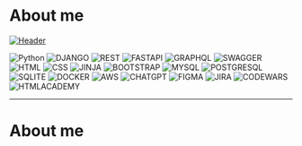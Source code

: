 # About me


[![Header](https://github.com/nae111/nae111/blob/main/assets/c263b7a53b37ef9fc8f75268c126121b.gif)](t.me/semper88)

![Python](https://img.shields.io/badge/-Python-090909?style=for-the-badge&logo=python&logoColor=3776AB)
![DJANGO](https://img.shields.io/badge/-DJANGO-090909?style=for-the-badge&logo=django&logoColor=092E20)
![REST](https://img.shields.io/badge/DJANGO|REST-090909?style=for-the-badge&logo=django&logoColor=092E20)
![FASTAPI](https://img.shields.io/badge/-FASTAPI-090909?style=for-the-badge&logo=fastapi&logoColor=009688)
![GRAPHQL](https://img.shields.io/badge/-GRAPHQL-090909?style=for-the-badge&logo=graphql&logoColor=E10098)
![SWAGGER](https://img.shields.io/badge/-SWAGGER-090909?style=for-the-badge&logo=swagger&logoColor=85EA2D)
![HTML](https://img.shields.io/badge/-HTML5-090909?style=for-the-badge&logo=html5&logoColor=E34F26)
![CSS](https://img.shields.io/badge/-CSS3-090909?style=for-the-badge&logo=css3&logoColor=1572B6)
![JINJA](https://img.shields.io/badge/-JINJA-090909?style=for-the-badge&logo=jinja&logoColor=B41717)
![BOOTSTRAP](https://img.shields.io/badge/-BOOTSTRAP-090909?style=for-the-badge&logo=bootstrap&logoColor=7952B3)
![MYSQL](https://img.shields.io/badge/-MYSQL-090909?style=for-the-badge&logo=mysql&logoColor=4479A1)
![POSTGRESQL](https://img.shields.io/badge/-POSTRGESQL-090909?style=for-the-badge&logo=postgresql&logoColor=4169E1)
![SQLITE](https://img.shields.io/badge/-SQLITE-090909?style=for-the-badge&logo=sqlite&logoColor=003B57)
![DOCKER](https://img.shields.io/badge/-DOCKER-090909?style=for-the-badge&logo=docker&logoColor=2496ED)
![AWS](https://img.shields.io/badge/-AWS-090909?style=for-the-badge&logo=amazonaws&logoColor=F2C811)
![CHATGPT](https://img.shields.io/badge/-CHATGPT-090909?style=for-the-badge&logo=openai&logoColor=179287)
![FIGMA](https://img.shields.io/badge/-FIGMA-090909?style=for-the-badge&logo=figma&logoColor=F24E1E)
![JIRA](https://img.shields.io/badge/-JIRA-090909?style=for-the-badge&logo=jira&logoColor=0052CC)
![CODEWARS](https://img.shields.io/badge/-CODEWARS-090909?style=for-the-badge&logo=codewars&logoColor=B1361E)
![HTMLACADEMY](https://img.shields.io/badge/HTML%20Academy-090909?style=for-the-badge&logo=HTML%20Academy&logoColor=302683)<hr>
# About me
